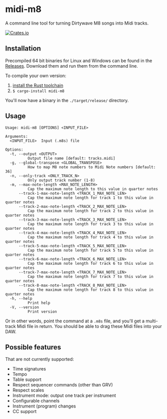 # midi-m8
A command line tool for turning Dirtywave M8 songs into Midi tracks.

[![Crates.io](https://img.shields.io/crates/v/midi-m8)](https://crates.io/crates/midi-m8)

## Installation
Precompiled 64 bit binaries for Linux and Windows can be found in the [Releases](https://github.com/AlexCharlton/midi-m8/releases). Download them and run them from the command line.

To compile your own version:

1. [install the Rust toolchain](https://rustup.rs/)
2. `$ cargo-install midi-m8`

You'll now have a binary in the `./target/release/` directory.

## Usage
```
Usage: midi-m8 [OPTIONS] <INPUT_FILE>

Arguments:
  <INPUT_FILE>  Input (.m8s) file

Options:
  -t, --output <OUTPUT>
          Output file name [default: tracks.midi]
  -g, --global-transpose <GLOBAL_TRANSPOSE>
          How to map M8 note numbers to Midi Note numbers [default: 36]
  -n, --only-track <ONLY_TRACK_N>
          Only output track number (1-8)
  -m, --max-note-length <MAX_NOTE_LENGTH>
          Cap the maximum note length to this value in quarter notes
      --track-1-max-note-length <TRACK_1_MAX_NOTE_LEN>
          Cap the maximum note length for track 1 to this value in quarter notes
      --track-2-max-note-length <TRACK_2_MAX_NOTE_LEN>
          Cap the maximum note length for track 2 to this value in quarter notes
      --track-3-max-note-length <TRACK_3_MAX_NOTE_LEN>
          Cap the maximum note length for track 3 to this value in quarter notes
      --track-4-max-note-length <TRACK_4_MAX_NOTE_LEN>
          Cap the maximum note length for track 4 to this value in quarter notes
      --track-5-max-note-length <TRACK_5_MAX_NOTE_LEN>
          Cap the maximum note length for track 5 to this value in quarter notes
      --track-6-max-note-length <TRACK_6_MAX_NOTE_LEN>
          Cap the maximum note length for track 6 to this value in quarter notes
      --track-7-max-note-length <TRACK_7_MAX_NOTE_LEN>
          Cap the maximum note length for track 7 to this value in quarter notes
      --track-8-max-note-length <TRACK_8_MAX_NOTE_LEN>
          Cap the maximum note length for track 8 to this value in quarter notes
  -h, --help
          Print help
  -V, --version
          Print version
```

Or in other words, point the command at a `.m8s` file, and you'll get a multi-track Midi file in return. You should be able to drag these Midi files into your DAW.

## Possible features
That are not currently supported:
- Time signatures
- Tempo
- Table support
- Respect sequencer commands (other than GRV)
- Respect scales
- Instrument mode: output one track per instrument
- Configurable channels
- Instrument (program) changes
- CC support
